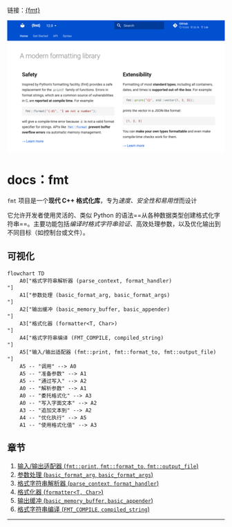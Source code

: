 链接：[{fmt}](https://fmt.dev/12.0/)

![image-20251026210937757](image-20251026210937757.png)

# docs：fmt

`fmt` 项目是一个**现代 C++ 格式化库**，专为*速度、安全性和易用性*而设计

它允许开发者使用灵活的、类似 Python 的语法==从各种数据类型创建格式化字符串==。主要功能包括*编译时格式字符串验证*、高效处理参数，以及优化输出到不同目标（如控制台或文件）。


## 可视化

```mermaid
flowchart TD
    A0["格式字符串解析器 (parse_context, format_handler)
"]
    A1["参数处理 (basic_format_arg, basic_format_args)
"]
    A2["输出缓冲 (basic_memory_buffer, basic_appender)
"]
    A3["格式化器 (formatter<T, Char>)
"]
    A4["格式字符串编译 (FMT_COMPILE, compiled_string)
"]
    A5["输入/输出适配器 (fmt::print, fmt::format_to, fmt::output_file)
"]
    A5 -- "调用" --> A0
    A5 -- "准备参数" --> A1
    A5 -- "通过写入" --> A2
    A0 -- "解析参数" --> A1
    A0 -- "委托格式化" --> A3
    A0 -- "写入字面文本" --> A2
    A3 -- "追加文本到" --> A2
    A4 -- "优化执行" --> A5
    A1 -- "使用格式化值" --> A3
```

## 章节

1. [输入/输出适配器 (`fmt::print`, `fmt::format_to`, `fmt::output_file`)
](01_input_output_adapters___fmt__print____fmt__format_to____fmt__output_file___.md)
2. [参数处理 (`basic_format_arg`, `basic_format_args`)
](02_argument_handling___basic_format_arg____basic_format_args___.md)
3. [格式字符串解析器 (`parse_context`, `format_handler`)
](03_format_string_parser___parse_context____format_handler___.md)
4. [格式化器 (`formatter<T, Char>`)
](04_formatter___formatter_t__char____.md)
5. [输出缓冲 (`basic_memory_buffer`, `basic_appender`)
](05_output_buffering___basic_memory_buffer____basic_appender___.md)
6. [格式字符串编译 (`FMT_COMPILE`, `compiled_string`)
](06_format_string_compilation___fmt_compile____compiled_string___.md)

---

